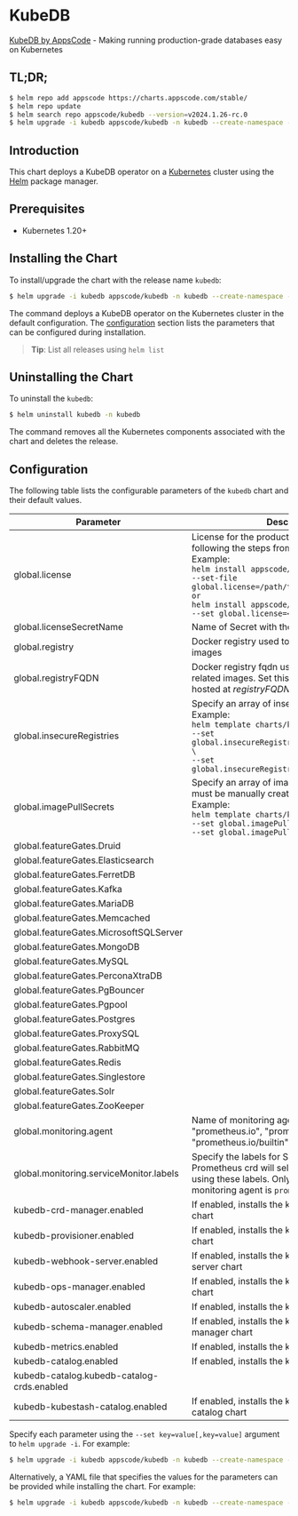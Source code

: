 # KubeDB

[KubeDB by AppsCode](https://github.com/kubedb) - Making running production-grade databases easy on Kubernetes

## TL;DR;

```bash
$ helm repo add appscode https://charts.appscode.com/stable/
$ helm repo update
$ helm search repo appscode/kubedb --version=v2024.1.26-rc.0
$ helm upgrade -i kubedb appscode/kubedb -n kubedb --create-namespace --version=v2024.1.26-rc.0
```

## Introduction

This chart deploys a KubeDB operator on a [Kubernetes](http://kubernetes.io) cluster using the [Helm](https://helm.sh) package manager.

## Prerequisites

- Kubernetes 1.20+

## Installing the Chart

To install/upgrade the chart with the release name `kubedb`:

```bash
$ helm upgrade -i kubedb appscode/kubedb -n kubedb --create-namespace --version=v2024.1.26-rc.0
```

The command deploys a KubeDB operator on the Kubernetes cluster in the default configuration. The [configuration](#configuration) section lists the parameters that can be configured during installation.

> **Tip**: List all releases using `helm list`

## Uninstalling the Chart

To uninstall the `kubedb`:

```bash
$ helm uninstall kubedb -n kubedb
```

The command removes all the Kubernetes components associated with the chart and deletes the release.

## Configuration

The following table lists the configurable parameters of the `kubedb` chart and their default values.

|                 Parameter                  |                                                                                                                                                                              Description                                                                                                                                                                              |                          Default                           |
|--------------------------------------------|-----------------------------------------------------------------------------------------------------------------------------------------------------------------------------------------------------------------------------------------------------------------------------------------------------------------------------------------------------------------------|------------------------------------------------------------|
| global.license                             | License for the product. Get a license by following the steps from [here](https://kubedb.com/docs/latest/setup/install/enterprise#get-a-trial-license). <br> Example: <br> `helm install appscode/kubedb \` <br> `--set-file global.license=/path/to/license/file` <br> `or` <br> `helm install appscode/kubedb \` <br> `--set global.license=<license file content>` | <code>""</code>                                            |
| global.licenseSecretName                   | Name of Secret with the license as key.txt key                                                                                                                                                                                                                                                                                                                        | <code>""</code>                                            |
| global.registry                            | Docker registry used to pull KubeDB related images                                                                                                                                                                                                                                                                                                                    | <code>""</code>                                            |
| global.registryFQDN                        | Docker registry fqdn used to pull KubeDB related images. Set this to use docker registry hosted at ${registryFQDN}/${registry}/${image}                                                                                                                                                                                                                               | <code>""</code>                                            |
| global.insecureRegistries                  | Specify an array of insecure registries. <br> Example: <br> `helm template charts/kubedb-ops-manager \` <br> `--set global.insecureRegistries[0]=hub.company.com \` <br> `--set global.insecureRegistries[1]=reg.example.com`                                                                                                                                         | <code>[]</code>                                            |
| global.imagePullSecrets                    | Specify an array of imagePullSecrets. Secrets must be manually created in the namespace. <br> Example: <br> `helm template charts/kubedb \` <br> `--set global.imagePullSecrets[0].name=sec0 \` <br> `--set global.imagePullSecrets[1].name=sec1`                                                                                                                     | <code>[]</code>                                            |
| global.featureGates.Druid                  |                                                                                                                                                                                                                                                                                                                                                                       | <code>false</code>                                         |
| global.featureGates.Elasticsearch          |                                                                                                                                                                                                                                                                                                                                                                       | <code>true</code>                                          |
| global.featureGates.FerretDB               |                                                                                                                                                                                                                                                                                                                                                                       | <code>false</code>                                         |
| global.featureGates.Kafka                  |                                                                                                                                                                                                                                                                                                                                                                       | <code>true</code>                                          |
| global.featureGates.MariaDB                |                                                                                                                                                                                                                                                                                                                                                                       | <code>true</code>                                          |
| global.featureGates.Memcached              |                                                                                                                                                                                                                                                                                                                                                                       | <code>false</code>                                         |
| global.featureGates.MicrosoftSQLServer     |                                                                                                                                                                                                                                                                                                                                                                       | <code>false</code>                                         |
| global.featureGates.MongoDB                |                                                                                                                                                                                                                                                                                                                                                                       | <code>true</code>                                          |
| global.featureGates.MySQL                  |                                                                                                                                                                                                                                                                                                                                                                       | <code>true</code>                                          |
| global.featureGates.PerconaXtraDB          |                                                                                                                                                                                                                                                                                                                                                                       | <code>false</code>                                         |
| global.featureGates.PgBouncer              |                                                                                                                                                                                                                                                                                                                                                                       | <code>false</code>                                         |
| global.featureGates.Pgpool                 |                                                                                                                                                                                                                                                                                                                                                                       | <code>false</code>                                         |
| global.featureGates.Postgres               |                                                                                                                                                                                                                                                                                                                                                                       | <code>true</code>                                          |
| global.featureGates.ProxySQL               |                                                                                                                                                                                                                                                                                                                                                                       | <code>false</code>                                         |
| global.featureGates.RabbitMQ               |                                                                                                                                                                                                                                                                                                                                                                       | <code>false</code>                                         |
| global.featureGates.Redis                  |                                                                                                                                                                                                                                                                                                                                                                       | <code>true</code>                                          |
| global.featureGates.Singlestore            |                                                                                                                                                                                                                                                                                                                                                                       | <code>false</code>                                         |
| global.featureGates.Solr                   |                                                                                                                                                                                                                                                                                                                                                                       | <code>false</code>                                         |
| global.featureGates.ZooKeeper              |                                                                                                                                                                                                                                                                                                                                                                       | <code>false</code>                                         |
| global.monitoring.agent                    | Name of monitoring agent (one of "prometheus.io", "prometheus.io/operator", "prometheus.io/builtin")                                                                                                                                                                                                                                                                  | <code>""</code>                                            |
| global.monitoring.serviceMonitor.labels    | Specify the labels for ServiceMonitor. Prometheus crd will select ServiceMonitor using these labels. Only usable when monitoring agent is `prometheus.io/operator`.                                                                                                                                                                                                   | <code>{"monitoring.appscode.com/prometheus":"auto"}</code> |
| kubedb-crd-manager.enabled                 | If enabled, installs the kubedb-crd-manager chart                                                                                                                                                                                                                                                                                                                     | <code>true</code>                                          |
| kubedb-provisioner.enabled                 | If enabled, installs the kubedb-provisioner chart                                                                                                                                                                                                                                                                                                                     | <code>true</code>                                          |
| kubedb-webhook-server.enabled              | If enabled, installs the kubedb-webhook-server chart                                                                                                                                                                                                                                                                                                                  | <code>true</code>                                          |
| kubedb-ops-manager.enabled                 | If enabled, installs the kubedb-ops-manager chart                                                                                                                                                                                                                                                                                                                     | <code>true</code>                                          |
| kubedb-autoscaler.enabled                  | If enabled, installs the kubedb-autoscaler chart                                                                                                                                                                                                                                                                                                                      | <code>true</code>                                          |
| kubedb-schema-manager.enabled              | If enabled, installs the kubedb-schema-manager chart                                                                                                                                                                                                                                                                                                                  | <code>false</code>                                         |
| kubedb-metrics.enabled                     | If enabled, installs the kubedb-metrics chart                                                                                                                                                                                                                                                                                                                         | <code>false</code>                                         |
| kubedb-catalog.enabled                     | If enabled, installs the kubedb-catalog chart                                                                                                                                                                                                                                                                                                                         | <code>true</code>                                          |
| kubedb-catalog.kubedb-catalog-crds.enabled |                                                                                                                                                                                                                                                                                                                                                                       | <code>false</code>                                         |
| kubedb-kubestash-catalog.enabled           | If enabled, installs the kubedb-kubestash-catalog chart                                                                                                                                                                                                                                                                                                               | <code>false</code>                                         |


Specify each parameter using the `--set key=value[,key=value]` argument to `helm upgrade -i`. For example:

```bash
$ helm upgrade -i kubedb appscode/kubedb -n kubedb --create-namespace --version=v2024.1.26-rc.0 --set global.registry=kubedb
```

Alternatively, a YAML file that specifies the values for the parameters can be provided while
installing the chart. For example:

```bash
$ helm upgrade -i kubedb appscode/kubedb -n kubedb --create-namespace --version=v2024.1.26-rc.0 --values values.yaml
```
